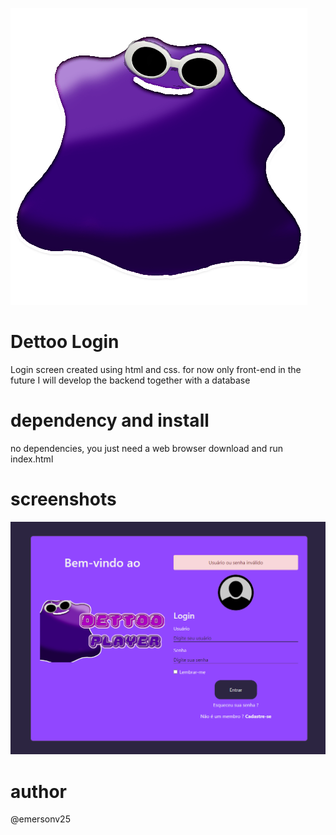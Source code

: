 
![alt text](https://github.com/emersonv25/Dettoo-Login/blob/main/images/Logo.png?raw=true)
# Dettoo Login
Login screen created using html and css.
for now only front-end
in the future I will develop the backend together with a database


# dependency and install
no dependencies, you just need a web browser
download and run index.html

# screenshots
![alt text](https://github.com/emersonv25/Dettoo-Login/blob/main/images/ss.png?raw=true)

# author
@emersonv25

